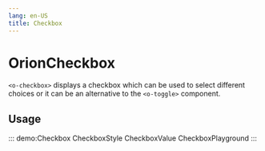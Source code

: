 ```yaml
---
lang: en-US
title: Checkbox
---
```


# OrionCheckbox

`<o-checkbox>` displays a checkbox which can be used to select different choices or it can be an alternative to the `<o-toggle>` component.

## Usage

::: demo:Checkbox
CheckboxStyle
CheckboxValue
CheckboxPlayground
:::

<attribute-table/>

